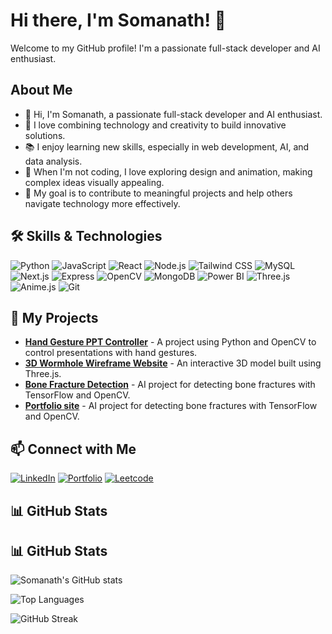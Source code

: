 # Hi there, I'm Somanath! 👋
Welcome to my GitHub profile! I'm a passionate full-stack developer and AI enthusiast.

## About Me
- 👋 Hi, I'm Somanath, a passionate full-stack developer and AI enthusiast.
- 🌟 I love combining technology and creativity to build innovative solutions.
- 📚 I enjoy learning new skills, especially in web development, AI, and data analysis.
- 🎨 When I'm not coding, I love exploring design and animation, making complex ideas visually appealing.
- 🎯 My goal is to contribute to meaningful projects and help others navigate technology more effectively.


## 🛠 Skills & Technologies

![Python](https://img.shields.io/badge/-Python-3776AB?logo=python&logoColor=white&style=flat)
![JavaScript](https://img.shields.io/badge/-JavaScript-F7DF1E?logo=javascript&logoColor=black&style=flat)
![React](https://img.shields.io/badge/-React-61DAFB?logo=react&logoColor=black&style=flat)
![Node.js](https://img.shields.io/badge/-Node.js-339933?logo=node.js&logoColor=white&style=flat)
![Tailwind CSS](https://img.shields.io/badge/-Tailwind%20CSS-06B6D4?logo=tailwind-css&logoColor=white&style=flat)
![MySQL](https://img.shields.io/badge/-MySQL-4479A1?logo=mysql&logoColor=white&style=flat)
![Next.js](https://img.shields.io/badge/-Next.js-000000?logo=next.js&logoColor=white&style=flat)
![Express](https://img.shields.io/badge/-Express-000000?logo=express&logoColor=white&style=flat)
![OpenCV](https://img.shields.io/badge/-OpenCV-5C3EE8?logo=opencv&logoColor=white&style=flat)
![MongoDB](https://img.shields.io/badge/-MongoDB-47A248?logo=mongodb&logoColor=white&style=flat)
![Power BI](https://img.shields.io/badge/-Power%20BI-F25028?logo=powerbi&logoColor=white&style=flat)
![Three.js](https://img.shields.io/badge/-Three.js-000000?logo=three.js&logoColor=white&style=flat)
![Anime.js](https://img.shields.io/badge/-Anime.js-FF69B4?logo=anime.js&logoColor=white&style=flat)
![Git](https://img.shields.io/badge/-Git-F05032?logo=git&logoColor=white&style=flat)


## 🚀 My Projects

- [**Hand Gesture PPT Controller**](https://github.com/soma2205/hand-gesture-ppt-controller.git) - A project using Python and OpenCV to control presentations with hand gestures.
- [**3D Wormhole Wireframe Website**](https://github.com/soma2205/threejs-wireframe-model.git) - An interactive 3D model built using Three.js.
- [**Bone Fracture Detection**](https://github.com/soma2205/bone-fracture-detection.git) - AI project for detecting bone fractures with TensorFlow and OpenCV.
- [**Portfolio site**](https://github.com/soma2205/portfolio.git) - AI project for detecting bone fractures with TensorFlow and OpenCV.



## 📫 Connect with Me

[![LinkedIn](https://img.shields.io/badge/-LinkedIn-0A66C2?logo=linkedin&logoColor=white&style=flat)](https://www.linkedin.com/in/somanath-m-/)
[![Portfolio](https://img.shields.io/badge/-Portfolio-FF5722?style=flat)](https://somanath.netlify.app/)
[![Leetcode](https://img.shields.io/badge/LeetCode-<your_username>-orange?style=flat&logo=leetcode&logoColor=white)](https://leetcode.com/u/somanath__/)

## 📊 GitHub Stats

## 📊 GitHub Stats

![Somanath's GitHub stats](https://github-readme-stats.vercel.app/api?username=soma2205&show_icons=true&theme=radical)

![Top Languages](https://github-readme-stats.vercel.app/api/top-langs/?username=soma2205&layout=compact&theme=radical)

![GitHub Streak](https://github-readme-streak-stats.herokuapp.com/?user=soma2205&theme=radical)


